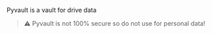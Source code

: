 
Pyvault is a vault for drive data



> :warning: Pyvault is not 100% secure so do not use for personal data!

